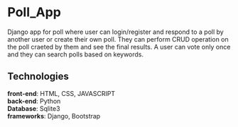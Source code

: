 # Poll_App
Django app for poll where user can login/register and respond to a poll by another user or create their own poll. They can perform CRUD operation on the poll craeted by them and see the final results. A user can vote only once and they can search polls based on keywords.

**Technologies** 
---------------------------------------

**front-end**: HTML, CSS, JAVASCRIPT  
**back-end**: Python  
**Database**: Sqlite3  
**frameworks**: Django, Bootstrap  
